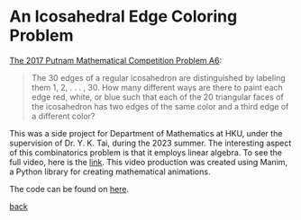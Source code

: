 # An Icosahedral Edge Coloring Problem

[The 2017 Putnam Mathematical Competition Problem A6](https://kskedlaya.org/putnam-archive/2017.pdf):
> The 30 edges of a regular icosahedron are distinguished by labeling them 1, 2, . . . , 30. How many different ways are there to paint each edge red, white, or blue such that each of the 20 triangular faces of the icosahedron has two edges of the same color and a third edge of a different color?

This was a side project for Department of Mathematics at HKU, under the supervision of Dr. Y. K. Tai, during the 2023 summer. The interesting aspect of this combinatorics problem is that it employs linear algebra. To see the full video, here is the [link](https://1drv.ms/v/s!Avn9xlJW5s7-gxgMjcc2bBEDUjCz?e=8rL6hX). This video production was created using Manim, a Python library for creating mathematical animations. 

The code can be found on [here](https://github.com/benw126/HKU-Collaboration/blob/main/Putnam-Problem-Icosahedron/code.py).

[back](././index.html)
